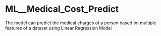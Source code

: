 # ML__Medical_Cost_Predict
The model can predict the medical charges of a person based on multiple features of a dataset  using Linear Regression Model
